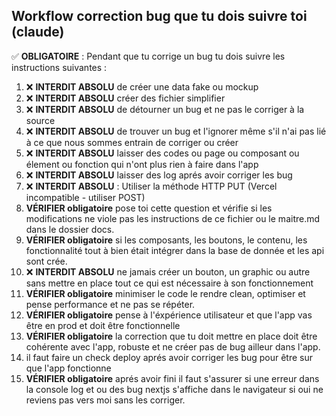 ##  Workflow correction bug que tu dois suivre toi (claude)

✅ **OBLIGATOIRE** : Pendant que tu corrige un bug tu dois suivre les instructions suivantes : 

1. ❌ **INTERDIT ABSOLU** de créer une data fake ou mockup
2. ❌ **INTERDIT ABSOLU** créer des fichier simplifier
3. ❌ **INTERDIT ABSOLU** de détourner un bug et ne pas le corriger à la source
4. ❌ **INTERDIT ABSOLU** de trouver un bug et l'ignorer même s'il n'ai pas lié à ce que nous sommes entrain de corriger ou créer
5. ❌ **INTERDIT ABSOLU** laisser des codes ou page ou composant ou élement ou fonction qui n'ont plus rien à faire dans l'app
6. ❌ **INTERDIT ABSOLU** laisser des log aprés avoir corriger les bug
7. ❌ **INTERDIT ABSOLU** : Utiliser la méthode HTTP PUT (Vercel incompatible - utiliser POST)
8. **VÉRIFIER obligatoire** pose toi cette question et vérifie si les modifications ne viole pas les instructions de ce fichier ou le maitre.md dans le dossier docs.
9. **VÉRIFIER obligatoire** si les composants, les boutons, le contenu, les fonctionnalité tout à bien était intégrer dans la base de donnée et les api sont crée.
10. ❌ **INTERDIT ABSOLU** ne jamais créer un bouton, un graphic ou autre sans mettre en place tout ce qui est nécessaire à son fonctionnement
11. **VÉRIFIER obligatoire** minimiser le code le rendre clean, optimiser et pense performance et ne pas se répéter.
12. **VÉRIFIER obligatoire** pense à l'éxpérience utilisateur et que l'app vas être en prod et doit être fonctionnelle
13. **VÉRIFIER obligatoire** la correction que tu doit mettre en place doit être cohérente avec l'app, robuste et ne créer pas de bug ailleur dans l'app.
14. il faut faire un check deploy aprés avoir corriger les bug pour être sur que l'app fonctionne
15. **VÉRIFIER obligatoire** aprés avoir fini il faut s'assurer si une erreur dans la console log et ou des bug nextjs s'affiche dans le navigateur si oui ne reviens pas vers moi sans les corriger.

